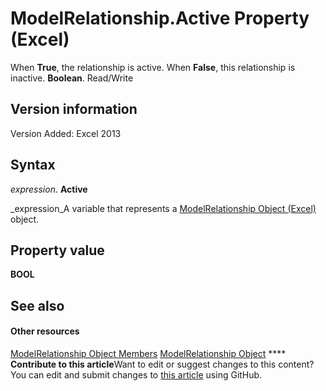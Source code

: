 
# ModelRelationship.Active Property (Excel)

When  **True**, the relationship is active. When  **False**, this relationship is inactive.  **Boolean**. Read/Write


## Version information

Version Added: Excel 2013 


## Syntax

 _expression_. **Active**

 _expression_A variable that represents a  [ModelRelationship Object (Excel)](8b0a7fad-06a5-178d-c5b2-96fc5528a3cc.md) object.


## Property value

 **BOOL**


## See also


#### Other resources


 [ModelRelationship Object Members](99df4e0d-c661-5c52-30e5-5470b6918a8f.md)
 [ModelRelationship Object](8b0a7fad-06a5-178d-c5b2-96fc5528a3cc.md)
****   **Contribute to this article**Want to edit or suggest changes to this content? You can edit and submit changes to  [this article](https://github.com/jhershey00/VBA_Excel_Test/OpenXMLCon/articles/c9718343-e20e-1e44-2771-6d8e3acdcdd7.md) using GitHub.


